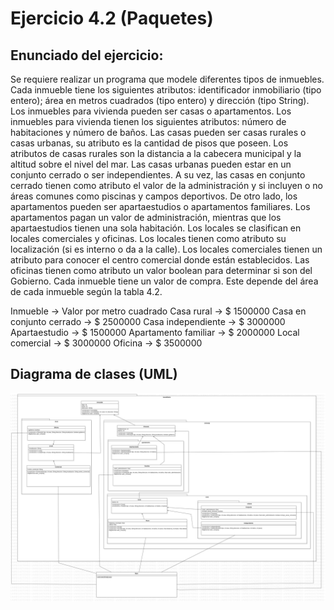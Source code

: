 # Ejercicio 4.2 (Paquetes)

## Enunciado del ejercicio:
Se requiere realizar un programa que modele diferentes tipos de inmuebles.
Cada inmueble tiene los siguientes atributos: identificador inmobiliario (tipo
entero); área en metros cuadrados (tipo entero) y dirección (tipo String).
Los inmuebles para vivienda pueden ser casas o apartamentos. Los inmuebles para vivienda tienen los siguientes atributos: número de habitaciones y número de baños. Las casas pueden ser casas rurales o casas urbanas,
su atributo es la cantidad de pisos que poseen. Los atributos de casas rurales
son la distancia a la cabecera municipal y la altitud sobre el nivel del mar.
Las casas urbanas pueden estar en un conjunto cerrado o ser independientes. A su vez, las casas en conjunto cerrado tienen como atributo el valor de
la administración y si incluyen o no áreas comunes como piscinas y campos deportivos. De otro lado, los apartamentos pueden ser apartaestudios
o apartamentos familiares. Los apartamentos pagan un valor de administración, mientras que los apartaestudios tienen una sola habitación.
Los locales se clasifican en locales comerciales y oficinas. Los locales
tienen como atributo su localización (si es interno o da a la calle). Los locales comerciales tienen un atributo para conocer el centro comercial donde
están establecidos. Las oficinas tienen como atributo un valor boolean para
determinar si son del Gobierno. Cada inmueble tiene un valor de compra.
Este depende del área de cada inmueble según la tabla 4.2.

Inmueble -> Valor por metro cuadrado
Casa rural -> $ 1500000
Casa en conjunto cerrado -> $ 2500000
Casa independiente -> $ 3000000
Apartaestudio -> $ 1500000
Apartamento familiar -> $ 2000000
Local comercial -> $ 3000000
Oficina -> $ 3500000

## Diagrama de clases (UML)
![Diagrama de clases UML](./DiagramaClases.png)
